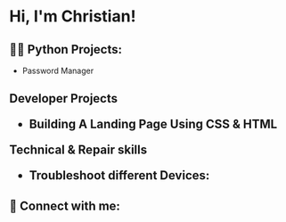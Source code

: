 <h1>Hi, I'm Christian!

<h2>👨‍💻 Python Projects:</h2>

- Password Manager

<h2>Developer Projects
  
- Building A Landing Page Using CSS & HTML

<h>Technical & Repair skills

- Troubleshoot different Devices:
  
<h2> 🤳 Connect with me:</h2>


